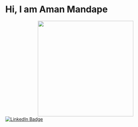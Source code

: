 # Hi, I am Aman Mandape


<div id="header" align="center">
  <img src="https://media.giphy.com/media/irBHYSZxbUifTxTgBL/giphy.gif" width="300"/>
</div>

<div id="badges">
  <a href="https://www.linkedin.com/in/amanvmandape/">
    <img src="https://img.shields.io/badge/LinkedIn-blue?style=for-the-badge&logo=linkedin&logoColor=white" alt="LinkedIn Badge"/>
  </a>
</div>
